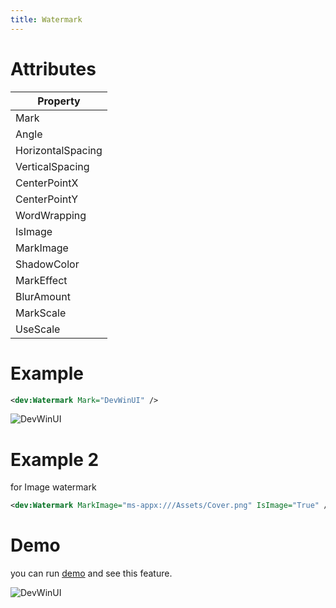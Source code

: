 ```yaml
---
title: Watermark
---
```


# Attributes
|Property|
|-|
|Mark|
|Angle|
|HorizontalSpacing|
|VerticalSpacing|
|CenterPointX|
|CenterPointY|
|WordWrapping|
|IsImage|
|MarkImage|
|ShadowColor|
|MarkEffect|
|BlurAmount|
|MarkScale|
|UseScale|

# Example

```xml
<dev:Watermark Mark="DevWinUI" />
```

![DevWinUI](https://raw.githubusercontent.com/ghost1372/DevWinUI-Resources/refs/heads/main/DevWinUI-Docs/Win2d/Watermark.gif)

# Example 2
for Image watermark

```xml
<dev:Watermark MarkImage="ms-appx:///Assets/Cover.png" IsImage="True" />
```

# Demo
you can run [demo](https://github.com/Ghost1372/DevWinUI) and see this feature.

![DevWinUI](https://raw.githubusercontent.com/ghost1372/DevWinUI-Resources/refs/heads/main/DevWinUI-Docs/Win2d/Watermark2.gif)
